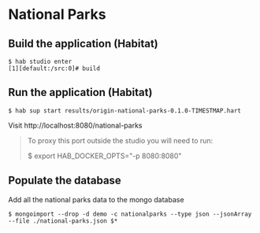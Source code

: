 # National Parks

## Build the application (Habitat)

```
$ hab studio enter
[1][default:/src:0]# build
```

## Run the application (Habitat)

```
$ hab sup start results/origin-national-parks-0.1.0-TIMESTMAP.hart
```

Visit http://localhost:8080/national-parks

> To proxy this port outside the studio you will need to run:
>
> $ export HAB_DOCKER_OPTS="-p 8080:8080"

## Populate the database

Add all the national parks data to the mongo database

```
$ mongoimport --drop -d demo -c nationalparks --type json --jsonArray --file ./national-parks.json $*
```
